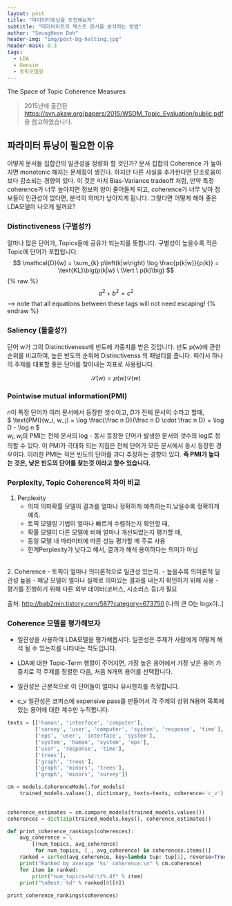 ```yaml
---
layout: post
title: "파라미터튜닝을 도전해보자"
subtitle: "테라비이트의 텍스트 문서를 분석하는 방법"
author: "SeungHeon Doh"
header-img: "img/post-bg-halting.jpg"
header-mask: 0.3
tags:
  - LDA
  - Gensim
  - 토픽모델링
---
```

 The Space of Topic Coherence Measures
> 2015년에 출간된 https://svn.aksw.org/papers/2015/WSDM_Topic_Evaluation/public.pdf 을 참고하였습니다.

## 파라미터 튜닝이 필요한 이유

어떻게 문서들 집합간의 일관성을 정량화 할 것인가? 문서 집합의 Coherence 가 높아지면 monotonic 해지는 문제점이 생긴다. 하지만 다른 사실을 추가한다면 
단조로움이 보다 감소되는 경향이 있다. 이 것은 마치 Bias-Variance tradeoff 처럼, 만약 특정 coherence가 너무 높아지면 정보의 양이 줄어들게 되고, 
coherence가 너무 낮아 정보들이 인관성이 없다면, 분석의 의미가 낲아지게 됩니다. 그렇다면 어떻게 해야 좋은 LDA모델이 나오게 될까요?


### Distinctiveness (구별성?)
얼마나 많은 단어가, Topics들에 공유가 되는지를 뜻합니다. 구별성이 높을수록 적은 Topic에 단어가 포합됩니다.
<br>
$$
\mathcal{D}(w)
= \sum_{k}
p\left(k|w\right) \log \frac{p(k|w)}{p(k)}
= \text{KL}\big(p(k|w) \ \Vert \ p(k)\big)
$$
 {% raw %}
  $$a^2 + b^2 = c^2$$ --> note that all equations between these tags will not need escaping! 
 {% endraw %}
 

### Saliency (돌출성?)

단어 w가 그의 Distinctiveness에 빈도에 가중치를 받은 것입니다. 빈도 p(w)에 관한 순위를 비교하여, 높은 빈도의 순위에 Distinctivenss 의 패널티를 줍니다. 따라서 하나의 주제를 대표할 좋은 단어를 찾아내는 지표로 사용됩니다.

$$
\mathcal{S}(w) = p(w) \mathcal{D}(w)
$$

### Pointwise mutual information(PMI)
$n$이 특정 단어가 여러 문서에서 등장한 갯수이고, $D$가 전체 문서의 수라고 할때,
<br>
$
\text{PMI}(w_i, w_j) = \log \frac{\frac n D}{\frac n D \cdot \frac n D} = \log D - \log n
$
<br>
${w_i, w_j}$의 PMI는 전체 문서의 log - 동시 등장한 단어가 발생한 문서의 갯수의 log로 정의할 수 있다. 이 PMI가 극대화 되는 지점은 전체 단어가 모든 문서에서 동시 등장한 경우이다. 이러한 PMI는 적은 빈도의 단어를 과다 추정하는 경향이 있다. __즉 PMI가 높다는 것은, 낮은 빈도의 단어를 찾는것 이라고 할수 있습니다.__

### Perplexity, Topic Coherence의 차이 비교

1. Perplexity
    - 의미 의미확률 모델이 결과를 얼마나 정확하게 예측하는지.낮을수록 정확하게 예측. 
    - 토픽 모델링 기법이 얼마나 빠르게 수렴하는지 확인할 때,
    - 확률 모델이 다른 모델에 비해 얼마나 개선되었는지 평가할 때,
    - 동일 모델 내 파라미터에 따른 성능 평가할 때 주로 사용 
    - 한계Perplexity가 낮다고 해서, 결과가 해석 용이하다는 의미가 아님

<br>
2. Coherence
    - 토픽이 얼마나 의미론적으로 일관성 있는지. 
    - 높을수록 의미론적 일관성 높음
    - 해당 모델이 얼마나 실제로 의미있는 결과를 내는지 확인하기 위해 사용
    - 평가를 진행하기 위해 다른 외부 데이터(코퍼스, 시소러스 등)가 필요

출처: http://bab2min.tistory.com/587?category=673750 [나의 큰 O는 logx야..]

### Coherence 모델을 평가해보자

- 일관성을 사용하여 LDA모델을 평가해봅시다. 일관성은 주제가 사람에게 어떻게 해석 될 수 있는지를 나타내는 척도입니다. 
- LDA에 대한 Topic-Term 행렬이 주어지면, 가장 높은 용어에서 가장 낮은 용어 가중치로 각 주제를 정렬한 다음, 처음 N개의 용어를 선택합니다.

- 일관성은 근본적으로 이 단어들이 얼마나 유사한지를 측정합니다.

- c_v 일관성은 코퍼스에 expensive pass를 만들어서 각 주제의 상위 N용어 목록에 있는 용어에 대한 계수만 누적합니다.

```py
texts = [['human', 'interface', 'computer'],
         ['survey', 'user', 'computer', 'system', 'response', 'time'],
         ['eps', 'user', 'interface', 'system'],
         ['system', 'human', 'system', 'eps'],
         ['user', 'response', 'time'],
         ['trees'],
         ['graph', 'trees'],
         ['graph', 'minors', 'trees'],
         ['graph', 'minors', 'survey']]

cm = models.CoherenceModel.for_models(
    trained_models.values(), dictionary, texts=texts, coherence='c_v')
    

coherence_estimates = cm.compare_models(trained_models.values())
coherences = dict(zip(trained_models.keys(), coherence_estimates))

def print_coherence_rankings(coherences):
    avg_coherence = \
        [(num_topics, avg_coherence)
         for num_topics, (_, avg_coherence) in coherences.items()]
    ranked = sorted(avg_coherence, key=lambda tup: tup[1], reverse=True)
    print("Ranked by average '%s' coherence:\n" % cm.coherence)
    for item in ranked:
        print("num_topics=%d:\t%.4f" % item)
    print("\nBest: %d" % ranked[0][0])
    
print_coherence_rankings(coherences)
```